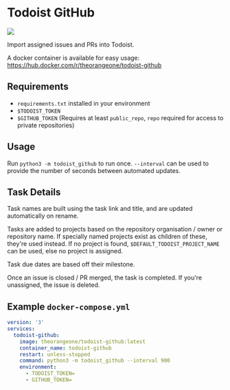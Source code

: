 # Todoist GitHub

![](https://github.com/RealOrangeOne/todoist-github/workflows/Build/badge.svg)

Import assigned issues and PRs into Todoist.

A docker container is available for easy usage: https://hub.docker.com/r/theorangeone/todoist-github

## Requirements

- `requirements.txt` installed in your environment
- `$TODOIST_TOKEN`
- `$GITHUB_TOKEN` (Requires at least `public_repo`, `repo` required for access to private repositories)

## Usage

Run `python3 -m todoist_github` to run once. `--interval` can be used to provide the number of seconds between automated updates.

## Task Details

Task names are built using the task link and title, and are updated automatically on rename.

Tasks are added to projects based on the repository organisation / owner or repository name. If specially named projects exist as children of these, they're used instead. If no project is found, `$DEFAULT_TODOIST_PROJECT_NAME` can be used, else no project is assigned.

Task due dates are based off their milestone.

Once an issue is closed / PR merged, the task is completed. If you're unassigned, the issue is deleted.

## Example `docker-compose.yml`

```yml
version: '3'
services:
  todoist-github:
    image: theorangeone/todoist-github:latest
    container_name: todoist-github
    restart: unless-stopped
    command: python3 -m todoist_github --interval 900
    environment:
      - TODOIST_TOKEN=
      - GITHUB_TOKEN=
```
